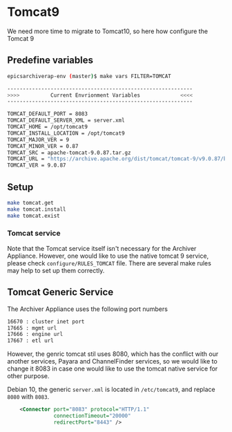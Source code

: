 # Tomcat9

We need more time to migrate to Tomcat10, so here how configure the Tomcat 9

## Predefine variables

```bash
epicsarchiverap-env (master)$ make vars FILTER=TOMCAT

------------------------------------------------------------
>>>>          Current Envrionment Variables             <<<<
------------------------------------------------------------

TOMCAT_DEFAULT_PORT = 8083
TOMCAT_DEFAULT_SERVER_XML = server.xml
TOMCAT_HOME = /opt/tomcat9
TOMCAT_INSTALL_LOCATION = /opt/tomcat9
TOMCAT_MAJOR_VER = 9
TOMCAT_MINOR_VER = 0.87
TOMCAT_SRC = apache-tomcat-9.0.87.tar.gz
TOMCAT_URL = "https://archive.apache.org/dist/tomcat/tomcat-9/v9.0.87/bin/apache-tomcat-9.0.87.tar.gz"
TOMCAT_VER = 9.0.87
```

## Setup

```bash
make tomcat.get
make tomcat.install
make tomcat.exist
```

### Tomcat service
Note that the Tomcat service itself isn't necessary for the Archiver Appliance.
However, one would like to use the native tomcat 9 service, please check `configure/RULES_TOMCAT` file.
There are several make rules may help to set up them correctly.


## Tomcat Generic Service

The Archiver Appliance uses the following port numbers

```bash
16670 : cluster inet port
17665 : mgmt url
17666 : engine url
17667 : etl url
```

However, the genric tomcat stil uses 8080, which has the conflict with our another services, Payara and ChannelFinder services, so we would like to change it 8083 in case one would like to use the tomcat native service for other purpose.

Debian 10, the generic `server.xml` is located in `/etc/tomcat9`, and replace `8080` with `8083`.

```xml
    <Connector port="8083" protocol="HTTP/1.1"
               connectionTimeout="20000"
               redirectPort="8443" />
```
